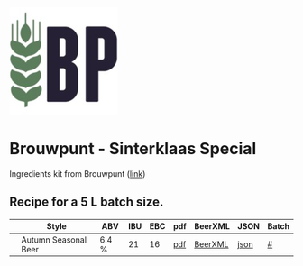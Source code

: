 ![logo](./Brouwpunt_Sinterklaas_Special.jpeg)

# Brouwpunt - Sinterklaas Special

Ingredients kit from Brouwpunt ([link](https://brouwpunt.nl/product/ingredienten-sinterklaas-special/))

## Recipe for a 5 L batch size.

|    | Style | ABV | IBU | EBC | pdf | BeerXML | JSON | Batch |
|----|-------|-----|-----|-----|-----|---------|------|-------|
|    | Autumn Seasonal Beer | 6.4 % | 21 | 16 | [pdf](./Brouwpunt_Sinterklaas_Special.pdf) | [BeerXML](./Brouwpunt_Sinterklaas_Special.xml) | [json](./Brouwpunt_Sinterklaas_Special.json) | [#]() |
